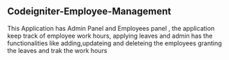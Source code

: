 ## Codeigniter-Employee-Management

This Application has Admin Panel and Employees panel , the application keep track of employee work hours, applying leaves and admin has the functionalities like adding,updateing and deleteing the employees granting the leaves and trak the work hours 
